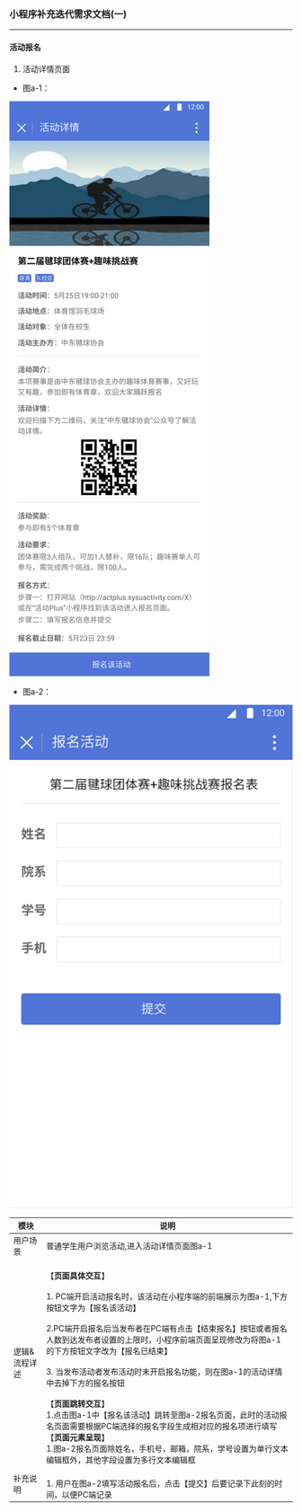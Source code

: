 ### 小程序补充迭代需求文档(一) ###

---

#### 活动报名 ####
1. 活动详情页面
  
-  图a-1：

![image](https://github.com/SYSU-ActivityPlusPC/document/blob/master/Mini%20Program/1-a_1.png)

-  图a-2：

![image](https://github.com/SYSU-ActivityPlusPC/document/blob/master/Mini%20Program/1-a_2.png)

  

模块 | 说明
---|---
用户场景 | 普通学生用户浏览活动,进入活动详情页面图a-1
逻辑&流程详述 | <br>【**页面具体交互**】</br><br>1. PC端开启活动报名时，该活动在小程序端的前端展示为图a-1,下方按钮文字为【报名该活动】</br><br>2.PC端开启报名后当发布者在PC端有点击【结束报名】按钮或者报名人数到达发布者设置的上限时，小程序前端页面呈现修改为将图a-1的下方按钮文字改为【报名已结束】</br><br>3. 当发布活动者发布活动时未开启报名功能，则在图a-1的活动详情中去掉下方的报名按钮<br></br>【**页面跳转交互**】 <br>1.点击图a-1中【报名该活动】跳转至图a-2报名页面，此时的活动报名页面需要根据PC端选择的报名字段生成相对应的报名项进行填写</br>【**页面元素呈现**】 <br>1.图a-2报名页面除姓名，手机号，邮箱，院系，学号设置为单行文本编辑框外，其他字段设置为多行文本编辑框
补充说明 | <br>1. 	用户在图a-2填写活动报名后，点击【提交】后要记录下此刻的时间，以便PC端记录</br>

